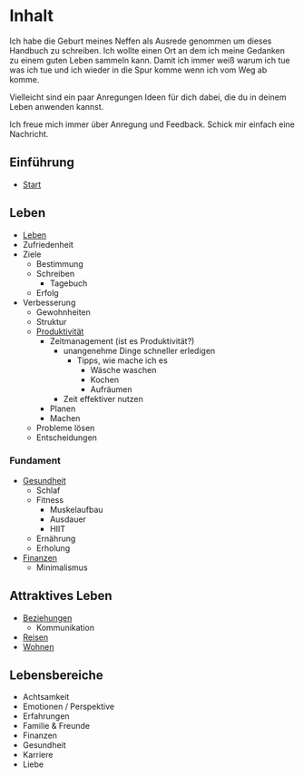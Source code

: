 # Inhalt

Ich habe die Geburt meines Neffen als Ausrede genommen um dieses Handbuch zu schreiben. Ich wollte einen Ort an dem ich meine Gedanken zu einem guten Leben sammeln kann. Damit ich immer weiß warum ich tue was ich tue und ich wieder in die Spur komme wenn ich vom Weg ab komme.

Vielleicht sind ein paar Anregungen Ideen für dich dabei, die du in deinem Leben anwenden kannst.

Ich freue mich immer über Anregung und Feedback. Schick mir einfach eine Nachricht.

## Einführung

- [Start](./start.md)

## Leben

- [Leben](./leben.md)
- Zufriedenheit
- Ziele
    + Bestimmung
    + Schreiben
        * Tagebuch
    + Erfolg
- Verbesserung
    + Gewohnheiten
    + Struktur
    + [Produktivität](../produktivitaet/produktivitaet.md)
        * Zeitmanagement (ist es Produktivität?)
            - unangenehme Dinge schneller erledigen
                + Tipps, wie mache ich es 
                    * Wäsche waschen
                    * Kochen
                    * Aufräumen
            - Zeit effektiver nutzen
        * Planen
        * Machen
    + Probleme lösen
    + Entscheidungen

### Fundament

- [Gesundheit](./gesundheit/gesundheit.md)
    + Schlaf
    + Fitness
        * Muskelaufbau
        * Ausdauer
        * HIIT
    + Ernährung
    + Erholung
- [Finanzen](./finanzen/finanzen.md)
    + Minimalismus

## Attraktives Leben

- [Beziehungen](./beziehungen.md)
    + Kommunikation
- [Reisen](./reisen.md)
- [Wohnen](./wohnen.md)

## Lebensbereiche

- Achtsamkeit 
- Emotionen / Perspektive
- Erfahrungen
- Familie & Freunde
- Finanzen
- Gesundheit
- Karriere
- Liebe
